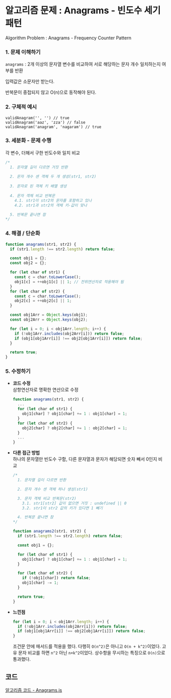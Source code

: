# 알고리즘 문제 : Anagrams - 빈도수 세기 패턴
Algorithm Problem : Anagrams - Frequency Counter Pattern

### 1. 문제 이해하기
`anagrams`    : 2개 이상의 문자열 변수를 비교하여 서로 해당하는 문자 개수 일치하는지 여부를 반환   

입력값은 소문자만 받는다.

반복문이 중접되지 않고 O(n)으로 동작해야 된다.

### 2. 구체적 예시
```
validAnagram('', '') // true
validAnagram('aaz', 'zza') // false
validAnagram('anagram', 'nagaram') // true
```
	
### 3. 세분화 - 문제 수행
각 변수, 더해서 구한 빈도수와 일치 비교
```javascript
/*  
  1. 문자열 길이 다르면 거짓 반환
  
  2. 문자 개수 센 객체 두 개 생성(str1, str2)
  
  3. 문자로 된 객체 키 배열 생성
  
  4. 문자 객체 비교 반복문
    4.1. str1이 str2의 문자를 포함하고 있나
    4.2. str1과 str2의 객체 키-값이 맞나

  5. 반복문 끝나면 참
*/     
```

### 4. 해결 / 단순화
```javascript
function anagrams(str1, str2) {
  if (str1.length !== str2.length) return false;

  const obj1 = {};
  const obj2 = {};

  for (let char of str1) {
    const c = char.toLowerCase();
    obj1[c] = ++obj1[c] || 1; // 전위연산자로 적용해야 됨
  }
  for (let char of str2) {
    const c = char.toLowerCase();
    obj2[c] = ++obj2[c] || 1;
  }

  const obj1Arr = Object.keys(obj1);
  const obj2Arr = Object.keys(obj2);

  for (let i = 0; i < obj1Arr.length; i++) {
    if (!obj1Arr.includes(obj2Arr[i])) return false;
    if (obj1[obj1Arr[i]] !== obj2[obj1Arr[i]]) return false;
  }

  return true;
}
```

### 5. 수정하기
- **코드 수정**   
   삼항연산자로 명확한 연산으로 수정
  ```javascript
  function anagrams(str1, str2) {
    ...
    for (let char of str1) {
      obj1[char] ? obj1[char] += 1 : obj1[char] = 1;
    }
    for (let char of str2) {
      obj2[char] ? obj2[char] += 1 : obj2[char] = 1;
    }
    ...
  }
  ```

- **다른 접근 방법**    
  하나의 문자열만 빈도수 구함, 다른 문자열과 문자가 해당되면 숫자 빼서 0인지 비교
  ```javascript
  /*
    1. 문자열 길이 다르면 반환
  
    2. 문자 개수 센 객체 하나 생성(str1)
  
    3. 문자 객체 비교 반복문(str2)
      3.1. str1[str2] 값이 없으면 거짓 : undefined || 0
      3.2. str1이 str2 값의 키가 있다면 1 빼기
  
    4. 반복문 끝나면 참
  */
  ```
  ```javascript
  function anagrams2(str1, str2) {
    if (str1.length !== str2.length) return false;
  
    const obj1 = {};
  
    for (let char of str1) {
      obj1[char] ? obj1[char] += 1 : obj1[char] = 1;
    }
  
    for (let char of str2) {
      if (!obj1[char]) return false;
      obj1[char] -= 1;
    }
  
    return true;
  }
  ```

- **느낀점**    
  ```javascript
  for (let i = 0; i < obj1Arr.length; i++) {
    if (!obj1Arr.includes(obj2Arr[i])) return false;
    if (obj1[obj1Arr[i]] !== obj2[obj1Arr[i]]) return false;
  }
  ```
  조건문 안에 매서드를 적용을 했다. 다행히 `O(n^2)`은 아니고 `O(n + k^2)`이었다. 고유 문자 비교를 하면 `n^2` 아닌 `n+k^2`이었다. 상수항을 무시하는 특징으로 `O(n)`으로 통과했다. 

## 코드
[알고리즘 코드 - Anagrams.js](../algorithm/01anagrams.js)